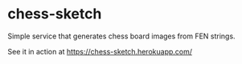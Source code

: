 # chess-sketch

Simple service that generates chess board images from FEN strings.

See it in action at https://chess-sketch.herokuapp.com/

